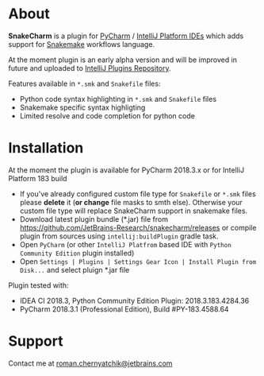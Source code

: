 # About

**SnakeCharm** is a plugin for [PyCharm](https://www.jetbrains.com/pycharm/) / [IntelliJ Platform IDEs](https://www.jetbrains.com/products.html?fromMenu#type=ide) which adds support for [Snakemake](https://snakemake.readthedocs.io/en/stable/) workflows language.


At the moment plugin is an early alpha version and will be improved in future and uploaded to [IntelliJ Plugins Repository](https://plugins.jetbrains.com).

Features available in `*.smk` and `Snakefile` files:
* Python code syntax highlighting in `*.smk` and `Snakefile` files
* Snakemake specific syntax highligting
* Limited resolve and code completion for python code

# Installation

At the moment the plugin is available for PyCharm 2018.3.x or for IntelliJ Platform 183 build

* If you've already configured custom file type for `Snakefile` or `*.smk` files please **delete** it (**or change** file masks to smth else). Otherwise your custom file type will replace SnakeCharm support in snakemake files.
* Download latest plugin bundle (*.jar) file from https://github.com/JetBrains-Research/snakecharm/releases or compile plugin from sources using `intellij:buildPlugin` gradle task.
* Open `PyCharm` (or other `IntelliJ Platfrom` based IDE with `Python Community Edition` plugin installed)
* Open `Settings | Plugins | Settings Gear Icon | Install Plugin from Disk...` and select pluign *.jar file

Plugin tested with:
* IDEA CI 2018.3, Python Community Edition Plugin: 2018.3.183.4284.36
* PyCharm 2018.3.1 (Professional Edition), Build #PY-183.4588.64

# Support
Contact me at roman.chernyatchik@jetbrains.com
